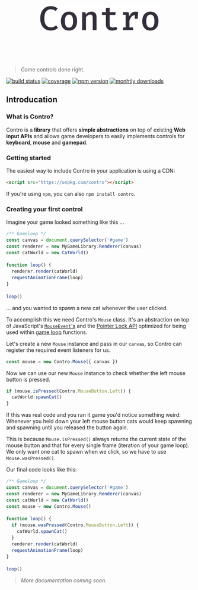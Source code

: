 <h1 align="center">
	<br>
	<img width="320" src="/images/header.png" alt="chalk">
	<br>
	<br>
	<br>
</h1>

> Game controls done right.

[![build status][build-badge]][build-link]
[![coverage][coverage-badge]][coverage-link]
[![npm version][npm-version-badge]][npm-link]
[![monhtly downloads][npm-downloads-badge]][npm-link]

## Introducation

### What is Contro?

Contro is a **library** that offers **simple abstractions** on top of existing **Web input APIs** and allows game developers to easily implements controls for **keyboard**, **mouse** and **gamepad**.

### Getting started

The easiest way to include Contro in your application is using a CDN:

```html
<script src="https://unpkg.com/contro"></script>
```

If you're using `npm`, you can also `npm install contro`.

### Creating your first control

Imagine your game looked something like this ...

```js
/** Gameloop */
const canvas = document.querySelector('#game')
const renderer = new MyGameLibrary.Renderer(canvas)
const catWorld = new CatWorld()

function loop() {
  renderer.render(catWorld)
  requestAnimationFrame(loop)
}

loop()
```

... and you wanted to spawn a new cat whenever the user clicked.

To accomplish this we need Contro's `Mouse` class. It's an abstraction on top of JavaScript's [`MouseEvent`'s](https://developer.mozilla.org/en-US/docs/Web/API/MouseEvent) and the [Pointer Lock API](https://developer.mozilla.org/en-US/docs/Web/API/Pointer_Lock_API) optimized for being used within [game loop](https://en.wikipedia.org/wiki/Game_programming#Game_structure) functions.

Let's create a new `Mouse` instance and pass in our `canvas`, so Contro can register the required event listeners for us.

```js
const mouse = new Contro.Mouse({ canvas })
```

Now we can use our new `Mouse` instance to check whether the left mouse button is pressed.

```js
if (mouse.isPressed(Contro.MouseButton.Left)) {
  catWorld.spawnCat()
}
```

If this was real code and you ran it game you'd notice something weird: Whenever you held down your left mouse button cats would keep spawning and spawning until you released the button again.

This is because `Mouse.isPressed()` always returns the current state of the mouse button and that for every single frame (iteration of your game loop). We only want one cat to spawn when we click, so we have to use `Mouse.wasPressed()`.

Our final code looks like this:

```js
/** Gameloop */
const canvas = document.querySelector('#game')
const renderer = new MyGameLibrary.Renderer(canvas)
const catWorld = new CatWorld()
const mouse = new Contro.Mouse()

function loop() {
  if (mouse.wasPressed(Contro.MouseButton.Left)) {
    catWorld.spawnCat()
  }
  renderer.render(catWorld)
  requestAnimationFrame(loop)
}

loop()
```

> *More documentation coming soon.*

[build-link]: https://travis-ci.org/shroudedcode/contro
[build-badge]: https://img.shields.io/travis/shroudedcode/contro.svg?style=flat-square

[coverage-link]: https://codecov.io/gh/shroudedcode/contro
[coverage-badge]: https://img.shields.io/codecov/c/github/shroudedcode/contro.svg?style=flat-square

[npm-link]: https://www.npmjs.com/package/contro
[npm-version-badge]: https://img.shields.io/npm/v/contro.svg?style=flat-square
[npm-downloads-badge]: https://img.shields.io/npm/dm/contro.svg?style=flat-square
